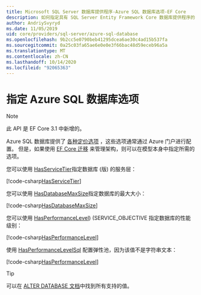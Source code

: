 ```yaml
---
title: Microsoft SQL Server 数据库提供程序-Azure SQL 数据库选项-EF Core
description: 如何指定具有 SQL Server Entity Framework Core 数据库提供程序的 Azure SQL 数据库的服务层和性能级别
author: AndriySvyryd
ms.date: 11/05/2019
uid: core/providers/sql-server/azure-sql-database
ms.openlocfilehash: 9b2cc5e0790beb41295dcea6ae30c4ad15b537fa
ms.sourcegitcommit: 0a25c03fa65ae6e0e0e3f66bac48d59eceb96a5a
ms.translationtype: MT
ms.contentlocale: zh-CN
ms.lasthandoff: 10/14/2020
ms.locfileid: "92065363"
---
```

# <a name="specifying-azure-sql-database-options"></a>指定 Azure SQL 数据库选项

>[!NOTE]
> 此 API 是 EF Core 3.1 中新增的。

Azure SQL 数据库提供了 [各种定价选项](https://azure.microsoft.com/pricing/details/sql-database/single/) ，这些选项通常通过 Azure 门户进行配置。 但是，如果使用 [EF Core 迁移](xref:core/managing-schemas/migrations/index) 来管理架构，则可以在模型本身中指定所需的选项。

您可以使用 [HasServiceTier](/dotnet/api/Microsoft.EntityFrameworkCore.SqlServerModelBuilderExtensions.HasServiceTier)指定数据库 (版) 的服务层：

[!code-csharp[HasServiceTier](../../../../samples/core/SqlServer/AzureDatabase/AzureSqlContext.cs?name=HasServiceTier)]

您可以使用 [HasDatabaseMaxSize](/dotnet/api/Microsoft.EntityFrameworkCore.SqlServerModelBuilderExtensions.HasDatabaseMaxSize)指定数据库的最大大小：

[!code-csharp[HasDatabaseMaxSize](../../../../samples/core/SqlServer/AzureDatabase/AzureSqlContext.cs?name=HasDatabaseMaxSize)]

您可以使用 [HasPerformanceLevel](/dotnet/api/Microsoft.EntityFrameworkCore.SqlServerModelBuilderExtensions.HasPerformanceLevel))  (SERVICE_OBJECTIVE 指定数据库的性能级别：

[!code-csharp[HasPerformanceLevel](../../../../samples/core/SqlServer/AzureDatabase/AzureSqlContext.cs?name=HasPerformanceLevel)]

使用 [HasPerformanceLevelSql](/dotnet/api/Microsoft.EntityFrameworkCore.SqlServerModelBuilderExtensions.HasPerformanceLevelSql) 配置弹性池，因为该值不是字符串文本：

[!code-csharp[HasPerformanceLevel](../../../../samples/core/SqlServer/AzureDatabase/AzureSqlContext.cs?name=HasPerformanceLevelSql)]

>[!TIP]
> 可以在 [ALTER DATABASE 文档](/sql/t-sql/statements/alter-database-transact-sql?view=azuresqldb-current&preserve-view=true)中找到所有支持的值。
